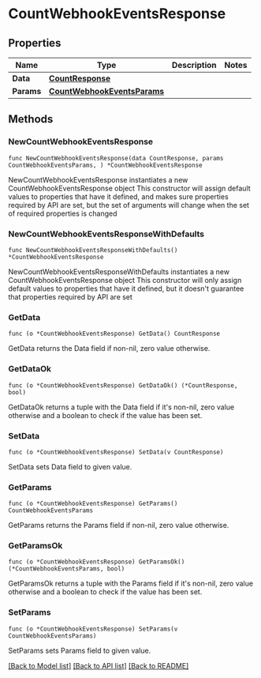# CountWebhookEventsResponse

## Properties

Name | Type | Description | Notes
------------ | ------------- | ------------- | -------------
**Data** | [**CountResponse**](CountResponse.md) |  | 
**Params** | [**CountWebhookEventsParams**](CountWebhookEventsParams.md) |  | 

## Methods

### NewCountWebhookEventsResponse

`func NewCountWebhookEventsResponse(data CountResponse, params CountWebhookEventsParams, ) *CountWebhookEventsResponse`

NewCountWebhookEventsResponse instantiates a new CountWebhookEventsResponse object
This constructor will assign default values to properties that have it defined,
and makes sure properties required by API are set, but the set of arguments
will change when the set of required properties is changed

### NewCountWebhookEventsResponseWithDefaults

`func NewCountWebhookEventsResponseWithDefaults() *CountWebhookEventsResponse`

NewCountWebhookEventsResponseWithDefaults instantiates a new CountWebhookEventsResponse object
This constructor will only assign default values to properties that have it defined,
but it doesn't guarantee that properties required by API are set

### GetData

`func (o *CountWebhookEventsResponse) GetData() CountResponse`

GetData returns the Data field if non-nil, zero value otherwise.

### GetDataOk

`func (o *CountWebhookEventsResponse) GetDataOk() (*CountResponse, bool)`

GetDataOk returns a tuple with the Data field if it's non-nil, zero value otherwise
and a boolean to check if the value has been set.

### SetData

`func (o *CountWebhookEventsResponse) SetData(v CountResponse)`

SetData sets Data field to given value.


### GetParams

`func (o *CountWebhookEventsResponse) GetParams() CountWebhookEventsParams`

GetParams returns the Params field if non-nil, zero value otherwise.

### GetParamsOk

`func (o *CountWebhookEventsResponse) GetParamsOk() (*CountWebhookEventsParams, bool)`

GetParamsOk returns a tuple with the Params field if it's non-nil, zero value otherwise
and a boolean to check if the value has been set.

### SetParams

`func (o *CountWebhookEventsResponse) SetParams(v CountWebhookEventsParams)`

SetParams sets Params field to given value.



[[Back to Model list]](../README.md#documentation-for-models) [[Back to API list]](../README.md#documentation-for-api-endpoints) [[Back to README]](../README.md)



